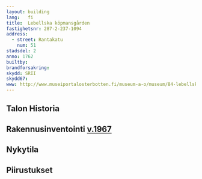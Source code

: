 ```yaml
---
layout: building
lang:   fi
title:  Lebellska köpmansgården
fastighetsnr: 287-2-237-1094
address:
  - street: Rantakatu
    num: 51
stadsdel: 2
anno: 1762
builtby:
brandforsakring:
skydd: SRII
skydd67:
www: http://www.museiportalosterbotten.fi/museum-a-o/museum/84-lebellska-kopmansgarden
---
```

## Talon Historia


## Rakennusinventointi <a href="/sources/keinanen_karki.pdf">v.1967</a>


## Nykytila


## Piirustukset
